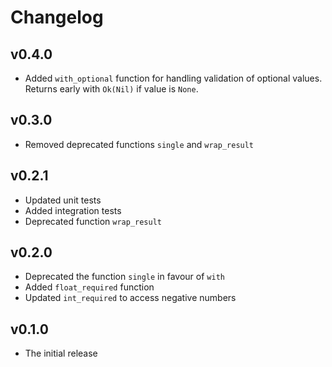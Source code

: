# Changelog

## v0.4.0

- Added `with_optional` function for handling validation of optional values.
Returns early with `Ok(Nil)` if value is `None`.

## v0.3.0

- Removed deprecated functions `single` and `wrap_result`

## v0.2.1

- Updated unit tests
- Added integration tests
- Deprecated function `wrap_result`

## v0.2.0

- Deprecated the function `single` in favour of `with`
- Added `float_required` function
- Updated `int_required` to access negative numbers

## v0.1.0

- The initial release
